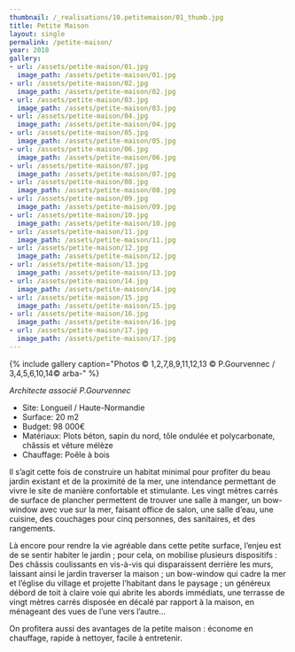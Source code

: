 ```yaml
---
thumbnail: /_realisations/10.petitemaison/01_thumb.jpg
title: Petite Maison
layout: single
permalink: /petite-maison/
year: 2018
gallery:
- url: /assets/petite-maison/01.jpg
  image_path: /assets/petite-maison/01.jpg
- url: /assets/petite-maison/02.jpg
  image_path: /assets/petite-maison/02.jpg
- url: /assets/petite-maison/03.jpg
  image_path: /assets/petite-maison/03.jpg
- url: /assets/petite-maison/04.jpg
  image_path: /assets/petite-maison/04.jpg
- url: /assets/petite-maison/05.jpg
  image_path: /assets/petite-maison/05.jpg
- url: /assets/petite-maison/06.jpg
  image_path: /assets/petite-maison/06.jpg
- url: /assets/petite-maison/07.jpg
  image_path: /assets/petite-maison/07.jpg
- url: /assets/petite-maison/08.jpg
  image_path: /assets/petite-maison/08.jpg
- url: /assets/petite-maison/09.jpg
  image_path: /assets/petite-maison/09.jpg
- url: /assets/petite-maison/10.jpg
  image_path: /assets/petite-maison/10.jpg
- url: /assets/petite-maison/11.jpg
  image_path: /assets/petite-maison/11.jpg
- url: /assets/petite-maison/12.jpg
  image_path: /assets/petite-maison/12.jpg
- url: /assets/petite-maison/13.jpg
  image_path: /assets/petite-maison/13.jpg
- url: /assets/petite-maison/14.jpg
  image_path: /assets/petite-maison/14.jpg
- url: /assets/petite-maison/15.jpg
  image_path: /assets/petite-maison/15.jpg
- url: /assets/petite-maison/16.jpg
  image_path: /assets/petite-maison/16.jpg
- url: /assets/petite-maison/17.jpg
  image_path: /assets/petite-maison/17.jpg
---
```



{% include gallery caption="Photos © 1,2,7,8,9,11,12,13 © P.Gourvennec / 3,4,5,6,10,14© arba-" %}

*Architecte associé P.Gourvennec*

  * Site: Longueil / Haute-Normandie
  * Surface: 20 m2
  * Budget: 98 000€
  * Matériaux: Plots béton, sapin du nord, tôle ondulée et polycarbonate, châssis et vêture mélèze
  * Chauffage: Poêle à bois

Il s’agit cette fois de construire un habitat minimal pour profiter du beau jardin existant et de la proximité de la mer, une intendance permettant de vivre le site de manière confortable et stimulante. Les vingt mètres carrés de surface de plancher permettent de trouver une salle à manger, un bow-window avec vue sur la mer, faisant office de salon, une salle d’eau, une cuisine, des couchages pour cinq personnes, des sanitaires, et des rangements.

Là encore pour rendre la vie agréable dans cette petite surface, l’enjeu est de se sentir habiter le jardin ; pour cela, on mobilise plusieurs dispositifs : Des châssis coulissants en vis-à-vis qui disparaissent derrière les murs, laissant ainsi le jardin traverser la maison ; un bow-window qui cadre la mer et l’église du village et projette l’habitant dans le paysage ; un généreux débord de toit à claire voie qui abrite les abords immédiats, une terrasse de vingt mètres carrés disposée en décalé par rapport à la maison, en ménageant des vues de l’une vers l’autre...

On profitera aussi des avantages de la petite maison : économe en chauffage, rapide à nettoyer, facile à entretenir.
